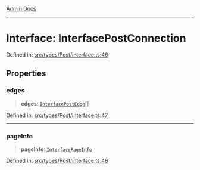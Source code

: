 [Admin Docs](/)

***

# Interface: InterfacePostConnection

Defined in: [src/types/Post/interface.ts:46](https://github.com/PalisadoesFoundation/talawa-admin/blob/main/src/types/Post/interface.ts#L46)

## Properties

### edges

> **edges**: [`InterfacePostEdge`](InterfacePostEdge.md)[]

Defined in: [src/types/Post/interface.ts:47](https://github.com/PalisadoesFoundation/talawa-admin/blob/main/src/types/Post/interface.ts#L47)

***

### pageInfo

> **pageInfo**: [`InterfacePageInfo`](InterfacePageInfo.md)

Defined in: [src/types/Post/interface.ts:48](https://github.com/PalisadoesFoundation/talawa-admin/blob/main/src/types/Post/interface.ts#L48)
